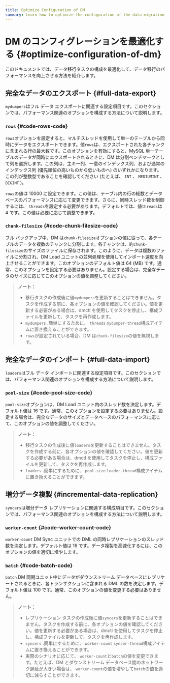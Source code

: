 ```yaml
---
title: Optimize Configuration of DM
summary: Learn how to optimize the configuration of the data migration task to improve the performance of data migration.
---
```


# DM のコンフィグレーションを最適化する {#optimize-configuration-of-dm}

このドキュメントでは、データ移行タスクの構成を最適化して、データ移行のパフォーマンスを向上させる方法を紹介します。

## 完全なデータのエクスポート {#full-data-export}

`mydumpers`はフル データ エクスポートに関連する設定項目です。このセクションでは、パフォーマンス関連のオプションを構成する方法について説明します。

### <code>rows</code> {#code-rows-code}

`rows`オプションを設定すると、マルチスレッドを使用して単一のテーブルから同時にデータをエクスポートできます。値`rows`は、エクスポートされた各チャンクに含まれる行の最大数です。このオプションを有効にすると、MySQL 単一テーブルのデータが同時にエクスポートされるときに、DM は分割ベンチマークとして列を選択します。この列は、主キー列、一意のインデックス列、および通常のインデックス列 (優先順位の高いものから低いものへ) のいずれかになります。この列が整数型であることを確認してください (たとえば、 `INT` 、 `MEDIUMINT` 、 `BIGINT` )。

`rows`の値は 10000 に設定できます。この値は、テーブル内の行の総数とデータベースのパフォーマンスに応じて変更できます。さらに、同時スレッド数を制御するには、 `threads`を設定する必要があります。デフォルトでは、値`threads`は 4 です。この値は必要に応じて調整できます。

### <code>chunk-filesize</code> {#code-chunk-filesize-code}

フル バックアップ中、DM は`chunk-filesize`オプションの値に従って、各テーブルのデータを複数のチャンクに分割します。各チャンクは、約`chunk-filesize`のサイズのファイルに保存されます。このように、データは複数のファイルに分割され、DM Load ユニットの並列処理を使用してインポート速度を向上させることができます。このオプションのデフォルト値は 64 (MB) です。通常、このオプションを設定する必要はありません。設定する場合は、完全なデータのサイズに応じてこのオプションの値を調整してください。

> **ノート：**
>
> -   移行タスクの作成後に値`mydumpers`を更新することはできません。タスクを作成する前に、各オプションの値を確認してください。値を更新する必要がある場合は、dmctl を使用してタスクを停止し、構成ファイルを更新して、タスクを再作成します。
> -   `mydumpers` .簡単にするために、 `threads` `mydumper-thread`構成アイテムに置き換えることができます。
> -   `rows`が設定されている場合、DM は`chunk-filesize`の値を無視します。

## 完全なデータのインポート {#full-data-import}

`loaders`はフル データ インポートに関連する設定項目です。このセクションでは、パフォーマンス関連のオプションを構成する方法について説明します。

### <code>pool-size</code> {#code-pool-size-code}

`pool-size`オプションは、DM Load ユニット内のスレッド数を決定します。デフォルト値は 16 です。通常、このオプションを設定する必要はありません。設定する場合は、完全なデータのサイズとデータベースのパフォーマンスに応じて、このオプションの値を調整してください。

> **ノート：**
>
> -   移行タスクの作成後に値`loaders`を更新することはできません。タスクを作成する前に、各オプションの値を確認してください。値を更新する必要がある場合は、dmctl を使用してタスクを停止し、構成ファイルを更新して、タスクを再作成します。
> -   `loaders` .簡単にするために、 `pool-size` `loader-thread`構成アイテムに置き換えることができます。

## 増分データ複製 {#incremental-data-replication}

`syncers`は増分データ レプリケーションに関連する構成項目です。このセクションでは、パフォーマンス関連のオプションを構成する方法について説明します。

### <code>worker-count</code> {#code-worker-count-code}

`worker-count` DM Sync ユニットでの DML の同時レプリケーションのスレッド数を決定します。デフォルト値は 16 です。データ複製を高速化するには、このオプションの値を適切に増やします。

### <code>batch</code> {#code-batch-code}

`batch` DM 同期ユニット中にデータがダウンストリーム データベースにレプリケートされるときに、各トランザクションに含まれる DML の数を決定します。デフォルト値は 100 です。通常、このオプションの値を変更する必要はありません。

> **ノート：**
>
> -   レプリケーション タスクの作成後に値`syncers`を更新することはできません。タスクを作成する前に、各オプションの値を確認してください。値を更新する必要がある場合は、dmctl を使用してタスクを停止し、構成ファイルを更新して、タスクを再作成します。
> -   `syncers` .簡単にするために、 `worker-count` `syncer-thread`構成アイテムに置き換えることができます。
> -   実際のシナリオに応じて、 `worker-count`と`batch`の値を変更できます。たとえば、DM とダウンストリーム データベース間のネットワーク遅延が大きい場合は、 `worker-count`の値を増やして`batch`の値を適切に減らすことができます。
